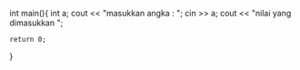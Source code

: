 int main(){
    int a;
    cout << "masukkan angka : ";
    cin >> a;
    cout << "nilai yang dimasukkan ";

    return 0;
}